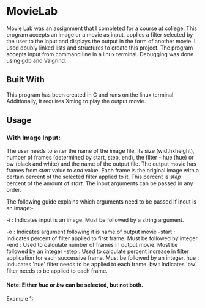 # **MovieLab**
Movie Lab was an assignment that I completed for a course at college. This program accepts an image or a movie as input, applies a filter selected by the user to the input and displays the output in the form of another movie. I used doubly linked lists and structures to create this project. The program accepts input from command line in a linux terminal. Debugging was done using gdb and Valgrind. 

## Built With
This program has been created in C and runs on the linux terminal. Additionally, it requires Xming to play the output movie.

## Usage
### With Image Input:
The user needs to enter the name of the image file, its size (widthxheight), number of frames (determined by start, step, end), the filter - hue (hue) or bw (black and white) and the name of the output file. The output movie has frames from *start* value to *end* value. Each frame is the original image with a certain percent of the selected filter applied to it. This percent is *step* percent of the amount of *start*. The input arguments can be passed in any order. 

The following guide explains which arguments need to be passed if inout is an image:-

-i     : Indicates input is an image. Must be followed by a string argument.

-o     : Indicates argument following it is name of output movie
-start : Indicates percent of filter applied to first frame. Must be followed by integer 
-end   : Used to calculate number of frames in output movie. Must be followed by an integer
-step  : Used to calculate percent increase in filter application for each successive frame. Must be followed by an integer.
hue    : Inducates 'hue' filter needs to be applied to each frame. 
bw     : Indicates 'bw' filter needs to be applied to each frame.

#### Note: Either *hue* or *bw* can be selected, but not both.

Example 1:

